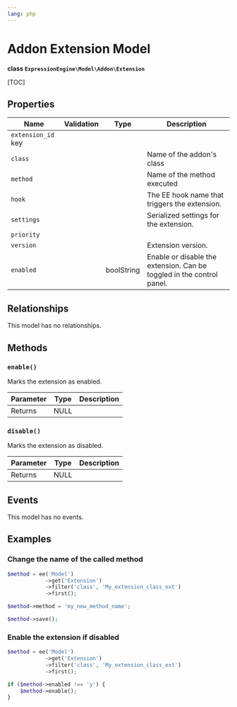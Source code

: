 ```yaml
---
lang: php
---
```


<!--
    This source file is part of the open source project
    ExpressionEngine User Guide (https://github.com/ExpressionEngine/ExpressionEngine-User-Guide)

    @link      https://expressionengine.com/
    @copyright Copyright (c) 2003-2022, Packet Tide, LLC (https://packettide.com)
    @license   https://expressionengine.com/license Licensed under Apache License, Version 2.0
-->

# Addon Extension Model

**class `ExpressionEngine\Model\Addon\Extension`**

[TOC]

## Properties

| Name               | Validation | Type        | Description |
| ------------------ | ---------- |------------ | ----------- |
| `extension_id` key |            |             | |
| `class`            |            |             | Name of the addon's class |
| `method`           |            |             | Name of the method executed |
| `hook`             |            |             | The EE hook name that triggers the extension. |
| `settings`         |            |             | Serialized settings for the extension. |
| `priority`         |            |             | |
| `version`          |            |             | Extension version. |
| `enabled`          |            | boolString  | Enable or disable the extension.  Can be toggled in the control panel. |

## Relationships

This model has no relationships.

## Methods

### `enable()`

Marks the extension as enabled.

| Parameter | Type         | Description                                   |
| --------- | ------------ | --------------------------------------------- |
| Returns   | NULL | |

### `disable()`

Marks the extension as disabled.

| Parameter | Type         | Description                                   |
| --------- | ------------ | --------------------------------------------- |
| Returns   | NULL | |

## Events

This model has no events.

## Examples

### Change the name of the called method

```php
$method = ee('Model')
            ->get('Extension')
            ->filter('class', 'My_extension_class_ext')
            ->first();

$method->method = 'my_new_method_name';

$method->save();
```

### Enable the extension if disabled

```php
$method = ee('Model')
            ->get('Extension')
            ->filter('class', 'My_extension_class_ext')
            ->first();

if ($method->enabled !== 'y') {
    $method->enable();
}
```
